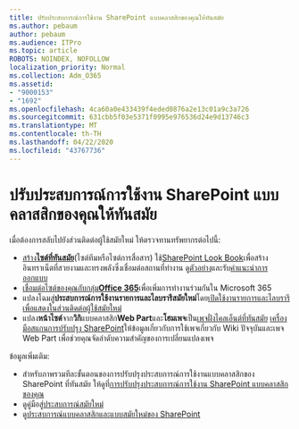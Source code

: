 ```yaml
---
title: ปรับประสบการณ์การใช้งาน SharePoint แบบคลาสสิกของคุณให้ทันสมัย
ms.author: pebaum
author: pebaum
ms.audience: ITPro
ms.topic: article
ROBOTS: NOINDEX, NOFOLLOW
localization_priority: Normal
ms.collection: Adm_O365
ms.assetid:
- "9000153"
- "1692"
ms.openlocfilehash: 4ca60a0e433439f4eded0876a2e13c01a9c3a726
ms.sourcegitcommit: 631cbb5f03e5371f0995e976536d24e9d13746c3
ms.translationtype: MT
ms.contentlocale: th-TH
ms.lasthandoff: 04/22/2020
ms.locfileid: "43767736"
---
```

# <a name="modernize-your-classic-sharepoint-experience"></a>ปรับประสบการณ์การใช้งาน SharePoint แบบคลาสสิกของคุณให้ทันสมัย

เมื่อต้องการสลับไปยังส่วนติดต่อผู้ใช้สมัยใหม่ ให้ตรวจทานทรัพยากรต่อไปนี้:

- [สร้าง**ไซต์ที่ทันสมัย**](https://support.office.com/article/create-a-team-site-in-sharepoint-ef10c1e7-15f3-42a3-98aa-b5972711777d)(ไซต์ทีมหรือไซต์การสื่อสาร) ใช้[SharePoint Look Book](https://lookbook.microsoft.com/assets/SharePoint_lookbook_2019.pdf)เพื่อสร้างอินทราเน็ตที่สวยงามและทรงพลังซึ่งเชื่อมต่อสถานที่ทํางาน ดู[ตัวอย่าง](https://lookbook.microsoft.com/)และรับ[คําแนะนําการออกแบบ](https://spdesign.azurewebsites.net/)
- [เชื่อมต่อไซต์ของคุณกับกลุ่ม**Office 365**](https://docs.microsoft.com/sharepoint/dev/transform/modernize-connect-to-office365-group)เพื่อเพิ่มการทํางานร่วมกันใน Microsoft 365
- แปลงโฉมสู่**ประสบการณ์การใช้งานรายการและไลบรารีสมัยใหม่**โดย[เปิดใช้งานรายการและไลบรารีเพื่อแสดงในส่วนติดต่อผู้ใช้สมัยใหม่](https://docs.microsoft.com/sharepoint/dev/transform/modernize-userinterface-lists-and-libraries)
- แปลง**หน้าไซต์**จาก**วิกิ**แบบคลาสสิก**Web Part**และ**โฮมเพจ**เป็น[เพจฝั่งไคลเอ็นต์ที่ทันสมัย](https://docs.microsoft.com/sharepoint/dev/transform/modernize-userinterface-site-pages) [เครื่องมือสแกนการปรับปรุง SharePoint](https://docs.microsoft.com/sharepoint/dev/transform/modernize-scanner)ให้ข้อมูลเกี่ยวกับการใช้เพจเกี่ยวกับ Wiki ปัจจุบันและเพจ Web Part เพื่อช่วยคุณจัดลําดับความสําคัญของการเปลี่ยนแปลงเพจ

ข้อมูลเพิ่มเติม:

- สําหรับภาพรวมทีละขั้นตอนของการปรับปรุงประสบการณ์การใช้งานแบบคลาสสิกของ SharePoint ที่ทันสมัย ให้ดูที่[การปรับปรุงประสบการณ์การใช้งาน SharePoint แบบคลาสสิกของคุณ](https://docs.microsoft.com/sharepoint/dev/transform/modernize-classic-sites)
- ดูคู่มือสู่[ประสบการณ์สมัยใหม่](https://docs.microsoft.com/sharepoint/guide-to-sharepoint-modern-experience)
- ดู[ประสบการณ์แบบคลาสสิกและแบบสมัยใหม่ของ SharePoint](https://support.office.com/article/sharepoint-classic-and-modern-experiences-5725c103-505d-4a6e-9350-300d3ec7d73f)
